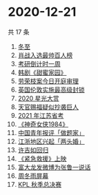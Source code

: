 # 2020-12-21

共 17 条

<!-- BEGIN ZHIHUSEARCH -->
<!-- 最后更新时间 Mon Dec 21 2020 12:12:56 GMT+0800 (CST) -->
1. [冬至](https://www.zhihu.com/search?q=冬至)
1. [肖战入选最帅百人榜](https://www.zhihu.com/search?q=肖战)
1. [考研倒计时一周](https://www.zhihu.com/search?q=考研)
1. [韩剧《甜蜜家园》](https://www.zhihu.com/search?q=甜蜜家园)
1. [劳荣枝案今日开庭审理](https://www.zhihu.com/search?q=劳荣枝)
1. [英国伦敦实施最高级封锁](https://www.zhihu.com/search?q=英国疫情)
1. [2020 星光大赏](https://www.zhihu.com/search?q=星光大赏)
1. [天官赐福疑似抄袭巨人](https://www.zhihu.com/search?q=天官赐福)
1. [2021 年江苏省考](https://www.zhihu.com/search?q=江苏省考)
1. [《神奇女侠1984》](https://www.zhihu.com/search?q=神奇女侠1984)
1. [中国青年报评「做题家」](https://www.zhihu.com/search?q=中国青年报)
1. [江浙地区兴起「两头婚」](https://www.zhihu.com/search?q=两头婚)
1. [许吉如回归](https://www.zhihu.com/search?q=许吉如)
1. [《紧急救援》上映](https://www.zhihu.com/search?q=紧急救援)
1. [富大龙发微博为张鲁一说话](https://www.zhihu.com/search?q=张鲁一)
1. [周冬雨屏幕](https://www.zhihu.com/search?q=周冬雨排列)
1. [KPL 秋季总决赛](https://www.zhihu.com/search?q=kpl)
<!-- END ZHIHUSEARCH -->
